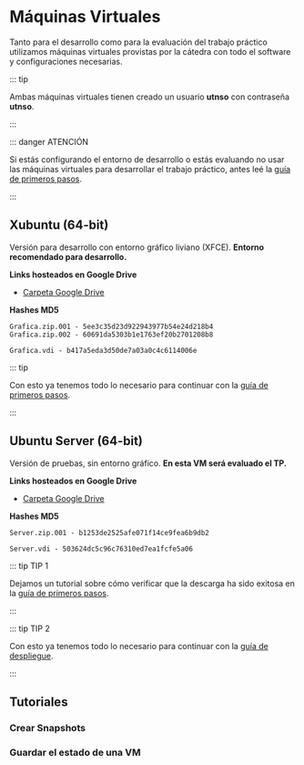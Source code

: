 # Máquinas Virtuales

Tanto para el desarrollo como para la evaluación del trabajo práctico utilizamos
máquinas virtuales provistas por la cátedra con todo el software y
configuraciones necesarias.

::: tip

Ambas máquinas virtuales tienen creado un usuario **utnso** con contraseña
**utnso**.

:::

::: danger ATENCIÓN

Si estás configurando el entorno de desarrollo o estás evaluando no usar las máquinas
virtuales para desarrollar el trabajo práctico, antes leé la
[guía de primeros pasos](/primeros-pasos/entorno-linux).

:::


## Xubuntu (64-bit)

Versión para desarrollo con entorno gráfico liviano (XFCE). **Entorno recomendado para
desarrollo.**

**Links hosteados en Google Drive**

- [Carpeta Google Drive](https://faq.utnso.com.ar/vm-gui)

**Hashes MD5**

```:no-line-numbers
Grafica.zip.001 - 5ee3c35d23d922943977b54e24d218b4
Grafica.zip.002 - 60691da5303b1e1763ef20b2701208b8

Grafica.vdi - b417a5eda3d50de7a03a0c4c6114006e
```

::: tip

Con esto ya tenemos todo lo necesario para continuar con la
[guía de primeros pasos](/primeros-pasos/entorno-linux#descargar-la-mquina-virtual).

:::

## Ubuntu Server (64-bit)

Versión de pruebas, sin entorno gráfico. **En esta VM será evaluado el TP.**

**Links hosteados en Google Drive**

- [Carpeta Google Drive](https://faq.utnso.com.ar/vm-server)

**Hashes MD5**

```:no-line-numbers
Server.zip.001 - b1253de2525afe071f14ce9fea6b9db2

Server.vdi - 503624dc5c96c76310ed7ea1fcfe5a06
```


::: tip TIP 1

Dejamos un tutorial sobre cómo verificar que la descarga ha sido exitosa en la
[guía de primeros pasos](/primeros-pasos/entorno-linux#verificar-la-descarga).

:::

::: tip TIP 2

Con esto ya tenemos todo lo necesario para continuar con la
[guía de despliegue](/guias/herramientas/deploy#practicar).

:::


## Tutoriales

### Crear Snapshots
<YouTube v="u1L23ziKgz4"/>

### Guardar el estado de una VM
<YouTube v="YqFybzQmqOc"/>
